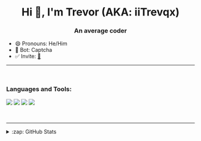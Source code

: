 <h1 align="center">Hi 👋, I'm Trevor (AKA: iiTrevqx)</h1>
<h3 align="center">An average coder</h3>

- 😄 Pronouns: He/Him
- 🤖 Bot: Captcha
- ✅ Invite: [👤](https://dsc.gg/captchas)

---

</br>

### Languages and Tools:
<p align="left">
<img src="https://img.shields.io/badge/Node.JS-black?style=for-the-badge&logo=node.js" />
<img src="https://img.shields.io/badge/-HTML5-black?style=for-the-badge&logo=HTML5" />
<img src="https://img.shields.io/badge/CSS-black?style=for-the-badge&logo=css3&logoColor=#1572B6" />
<img src="https://img.shields.io/badge/Javascript-black?style=for-the-badge&logo=javascript" />
</p>
<br />

---

<details>
  <summary>:zap: GitHub Stats</summary>
</br>
<img align="center" alt="iiTrevqx's GitHub Stats" src="https://github-readme-stats.vercel.app/api?username=iiTrevqx&show_icons=true&locale=en&theme=dark&layout=compact" />
